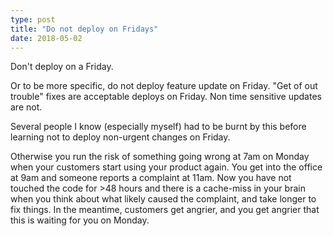 ```yaml
---
type: post
title: "Do not deploy on Fridays"
date: 2018-05-02
---
```


Don't deploy on a Friday.

Or to be more specific, do not deploy feature update on Friday.
"Get of out trouble" fixes are acceptable deploys on Friday.
Non time sensitive updates are not.

Several people I know (especially myself) had to be burnt by this before
learning not to deploy non-urgent changes on Friday.

Otherwise you run the risk of something going wrong at 7am on Monday when your customers
start using your product again.
You get into the office at 9am and someone reports a complaint at 11am.
Now you have not touched the code for >48 hours and there is a cache-miss in your brain
when you think about what likely caused the complaint, and take longer to fix things.
In the meantime, customers get angrier, and you get angrier that this is waiting
for you on Monday.




